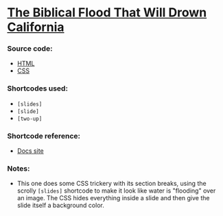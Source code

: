 # [The Biblical Flood That Will Drown California](https://www.motherjones.com/environment/2020/08/california-flood-arkstorm-farmland-climate-change/)


### Source code:
- [HTML](post-body.html)
- [CSS](custom-css.css)

### Shortcodes used:
- `[slides]`
- `[slide]`
- `[two-up]`

### Shortcode reference:
- [Docs site](https://docs.motherjones.com/2019/06/27/shortcodes/)

### Notes:
- This one does some CSS trickery with its section breaks, using the scrolly `[slides]` shortcode to make it look like water is "flooding" over an image. The CSS hides everything inside a slide and then give the slide itself a background color.